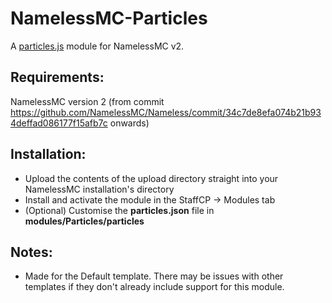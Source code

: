 # NamelessMC-Particles
A [particles.js](https://vincentgarreau.com/particles.js) module for NamelessMC v2.

## Requirements:
NamelessMC version 2 (from commit https://github.com/NamelessMC/Nameless/commit/34c7de8efa074b21b934deffad086177f15afb7c onwards)

## Installation:
- Upload the contents of the upload directory straight into your NamelessMC installation's directory
- Install and activate the module in the StaffCP -> Modules tab
- (Optional) Customise the **particles.json** file in **modules/Particles/particles**

## Notes:
- Made for the Default template. There may be issues with other templates if they don't already include support for this module.
